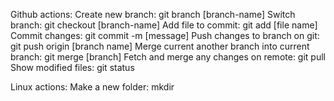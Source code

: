 Github actions:
Create new branch: git branch [branch-name]
Switch branch: git checkout [branch-name]
Add file to commit: git add [file name]
Commit changes: git commit -m [message]
Push changes to branch on git: git push origin [branch name]
Merge current another branch into current branch: git merge [branch]
Fetch and merge any changes on remote: git pull
Show modified files: git status

Linux actions:
Make a new folder: mkdir <Folder name>

